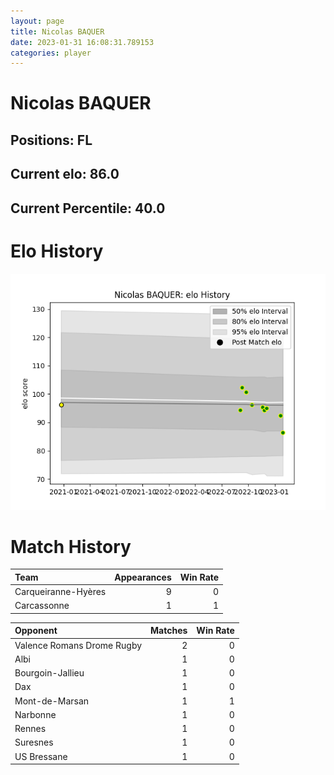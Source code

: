 ```yaml
---  
layout: page  
title: Nicolas BAQUER  
date: 2023-01-31 16:08:31.789153  
categories: player  
---
```

# Nicolas BAQUER

## Positions: FL

## Current elo: 86.0

## Current Percentile: 40.0

# Elo History


![elo history](history_NicolasBAQUER.png)
# Match History


| Team                |   Appearances |   Win Rate |
|:--------------------|--------------:|-----------:|
| Carqueiranne-Hyères |             9 |          0 |
| Carcassonne         |             1 |          1 |

| Opponent                   |   Matches |   Win Rate |
|:---------------------------|----------:|-----------:|
| Valence Romans Drome Rugby |         2 |          0 |
| Albi                       |         1 |          0 |
| Bourgoin-Jallieu           |         1 |          0 |
| Dax                        |         1 |          0 |
| Mont-de-Marsan             |         1 |          1 |
| Narbonne                   |         1 |          0 |
| Rennes                     |         1 |          0 |
| Suresnes                   |         1 |          0 |
| US Bressane                |         1 |          0 |